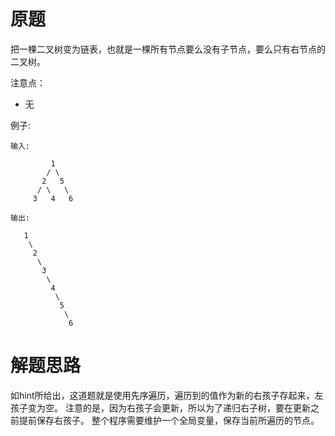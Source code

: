 # 原题
把一棵二叉树变为链表，也就是一棵所有节点要么没有子节点，要么只有右节点的二叉树。

注意点：

  - 无

例子:

```
输入:

         1
        / \
       2   5
      / \   \
     3   4   6
     
输出:

   1
    \
     2
      \
       3
        \
         4
          \
           5
            \
             6
```

# 解题思路
如hint所给出，这道题就是使用先序遍历，遍历到的值作为新的右孩子存起来，左孩子变为空。
注意的是，因为右孩子会更新，所以为了递归右子树，要在更新之前提前保存右孩子。
整个程序需要维护一个全局变量，保存当前所遍历的节点。

